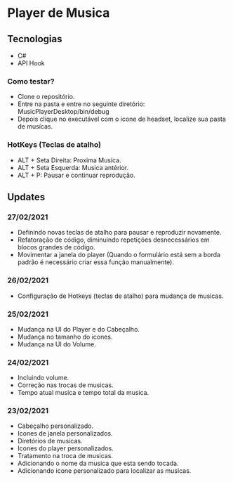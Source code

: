 # Player de Musica

## Tecnologias

- C#
- API Hook

### Como testar?

- Clone o repositório.
- Entre na pasta e entre no seguinte diretório: MusicPlayerDesktop/bin/debug
- Depois clique no executável com o icone de headset, localize sua pasta de musícas.

### HotKeys (Teclas de atalho)

- ALT + Seta Direita: Proxima Musíca.
- ALT + Seta Esquerda: Musica antérior.
- ALT + P: Pausar e continuar reprodução.

## Updates

### 27/02/2021

- Definindo novas teclas de atalho para pausar e reproduzir novamente.
- Refatoração de código, diminuindo repetições desnecessários em blocos grandes de código.
- Movimentar a janela do player (Quando o formulário está sem a borda padrão é necessário criar essa função manualmente). 

### 26/02/2021

- Configuração de Hotkeys (teclas de atalho) para mudança de musicas.

### 25/02/2021

- Mudança na UI do Player e do Cabeçalho.
- Mudança no tamanho do icones.
- Mudança na UI do Volume.

### 24/02/2021

- Incluindo volume.
- Correção nas trocas de musicas.
- Tempo atual musica e tempo total da musica.

### 23/02/2021

- Cabeçalho personalizado.
- Icones de janela personalizados.
- Diretórios de musicas.
- Icones do player personalizados.
- Tratamento na troca de musicas.
- Adicionando o nome da musica que esta sendo tocada.
- Adicionando icone personalizado para localizar as musicas.